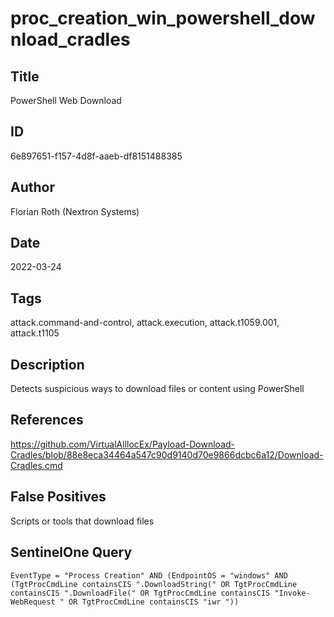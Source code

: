 # proc_creation_win_powershell_download_cradles

## Title
PowerShell Web Download

## ID
6e897651-f157-4d8f-aaeb-df8151488385

## Author
Florian Roth (Nextron Systems)

## Date
2022-03-24

## Tags
attack.command-and-control, attack.execution, attack.t1059.001, attack.t1105

## Description
Detects suspicious ways to download files or content using PowerShell

## References
https://github.com/VirtualAlllocEx/Payload-Download-Cradles/blob/88e8eca34464a547c90d9140d70e9866dcbc6a12/Download-Cradles.cmd

## False Positives
Scripts or tools that download files

## SentinelOne Query
```
EventType = "Process Creation" AND (EndpointOS = "windows" AND (TgtProcCmdLine containsCIS ".DownloadString(" OR TgtProcCmdLine containsCIS ".DownloadFile(" OR TgtProcCmdLine containsCIS "Invoke-WebRequest " OR TgtProcCmdLine containsCIS "iwr "))

```